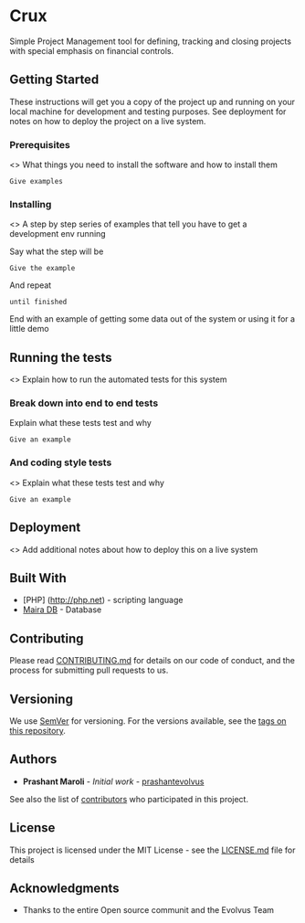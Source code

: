 # Crux

Simple Project Management tool for defining, tracking and closing projects with special emphasis on financial controls.

## Getting Started

These instructions will get you a copy of the project up and running on your local machine for development and testing purposes. See deployment for notes on how to deploy the project on a live system.

### Prerequisites
<<TBD>> 
What things you need to install the software and how to install them

```
Give examples
```

### Installing
<<TBD>> 
A step by step series of examples that tell you have to get a development env running

Say what the step will be

```
Give the example
```

And repeat

```
until finished
```

End with an example of getting some data out of the system or using it for a little demo

## Running the tests
<<TBD>> 
Explain how to run the automated tests for this system

### Break down into end to end tests

Explain what these tests test and why

```
Give an example
```

### And coding style tests
<<TBD>> 
Explain what these tests test and why

```
Give an example
```

## Deployment

<<TBD>> Add additional notes about how to deploy this on a live system

## Built With

* [PHP] (http://php.net) - scripting language
* [Maira DB](https://mariadb.org) - Database

## Contributing

Please read [CONTRIBUTING.md](https://gist.github.com/PurpleBooth/b24679402957c63ec426) for details on our code of conduct, and the process for submitting pull requests to us.

## Versioning

We use [SemVer](http://semver.org/) for versioning. For the versions available, see the [tags on this repository](https://github.com/your/project/tags). 

## Authors

* **Prashant Maroli** - *Initial work* - [prashantevolvus](https://github.com/prashantevolvus)

See also the list of [contributors](https://github.com/your/project/contributors) who participated in this project.

## License

This project is licensed under the MIT License - see the [LICENSE.md](LICENSE.md) file for details

## Acknowledgments

* Thanks to the entire Open source communit and the Evolvus Team
